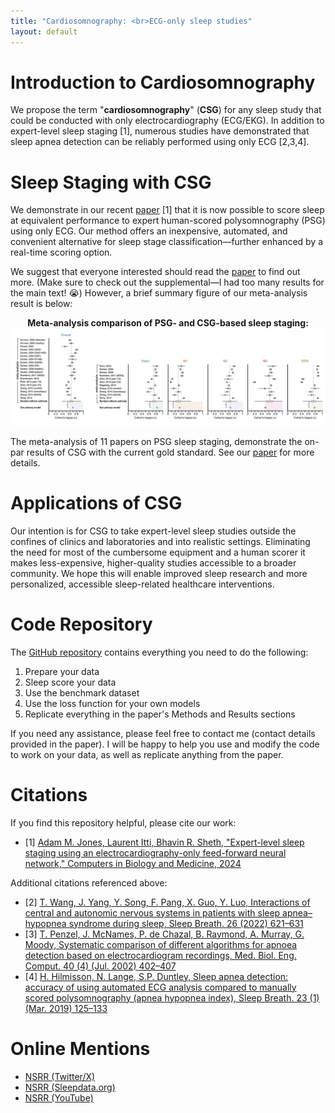 ```yaml
---
title: "Cardiosomnography: <br>ECG-only sleep studies"
layout: default
---
```


# Introduction to Cardiosomnography

We propose the term "**cardiosomnography**" (**CSG**) for any sleep study that could be conducted with only electrocardiography (ECG/EKG). In addition to expert-level sleep staging [1], numerous studies have demonstrated that sleep apnea detection can be reliably performed using only ECG [2,3,4].

# Sleep Staging with CSG

We demonstrate in our recent [paper](<https://authors.elsevier.com/a/1j58I2OYd7gUK>) [1] that it is now possible to score sleep at equivalent performance to expert human-scored polysomnography (PSG) using only ECG. Our method offers an inexpensive, automated, and convenient alternative for sleep stage classification—further enhanced by a real-time scoring option.

We suggest that everyone interested should read the [paper](<https://authors.elsevier.com/a/1j58I2OYd7gUK>) to find out more. (Make sure to check out the supplemental—I had too many results for the main text! 😭) However, a brief summary figure of our meta-analysis result is below:

<div style="text-align: center;">
<b>Meta-analysis comparison of PSG- and CSG-based sleep staging:</b>
<img src="assets/meta-analysis.png" alt="Meta-analysis comparison of PSG- and CSG-based sleep staging">
</div>

The meta-analysis of 11 papers on PSG sleep staging, demonstrate the on-par results of CSG with the current gold standard. See our [paper](<https://authors.elsevier.com/a/1j58I2OYd7gUK>) for more details.

# Applications of CSG

Our intention is for CSG to take expert-level sleep studies outside the confines of clinics and laboratories and into realistic settings. Eliminating the need for most of the cumbersome equipment and a human scorer it makes less-expensive, higher-quality studies accessible to a broader community. We hope this will enable improved sleep research and more personalized, accessible sleep-related healthcare interventions.

# Code Repository

The [GitHub repository](https://github.com/adammj/ecg-sleep-staging) contains everything you need to do the following:

1. Prepare your data
2. Sleep score your data
3. Use the benchmark dataset
4. Use the loss function for your own models
5. Replicate everything in the paper's Methods and Results sections

If you need any assistance, please feel free to contact me (contact details provided in the paper). I will be happy to help you use and modify the code to work on your data, as well as replicate anything from the paper.

# Citations

If you find this repository helpful, please cite our work:

- [1] [Adam M. Jones, Laurent Itti, Bhavin R. Sheth, "Expert-level sleep staging using an electrocardiography-only feed-forward neural network," Computers in Biology and Medicine, 2024](<https://authors.elsevier.com/a/1j58I2OYd7gUK>)

Additional citations referenced above:

- [2] [T. Wang, J. Yang, Y. Song, F. Pang, X. Guo, Y. Luo, Interactions of central and autonomic nervous systems in patients with sleep apnea–hypopnea syndrome during sleep, Sleep Breath. 26 (2022) 621–631](<https://doi.org/10.1007/s11325021-02429-6>)
- [3] [T. Penzel, J. McNames, P. de Chazal, B. Raymond, A. Murray, G. Moody, Systematic comparison of different algorithms for apnoea detection based on electrocardiogram recordings, Med. Biol. Eng. Comput. 40 (4) (Jul. 2002) 402–407](<https://doi.org/10.1007/bf02345072>)
- [4] [H. Hilmisson, N. Lange, S.P. Duntley, Sleep apnea detection: accuracy of using automated ECG analysis compared to manually scored polysomnography (apnea hypopnea index), Sleep Breath. 23 (1) (Mar. 2019) 125–133](<http://doi.org/10.1007/s11325-018-1672-0>)

# Online Mentions

- [NSRR (Twitter/X)](<https://x.com/sleepdatansrr/status/1805564095875498136?s=46>)
- [NSRR (Sleepdata.org)](<https://sleepdata.org/blog/2024/06/expert-level-sleep-staging-using-an-electrocardiography-only-feed-forward-neural-network>)
- [NSRR (YouTube)](<https://youtu.be/qRTqVaaiX6s>)